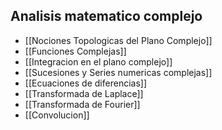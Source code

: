 ## Analisis matematico complejo
- [[Nociones Topologicas del Plano Complejo]]
- [[Funciones Complejas]]
- [[Integracion en el plano complejo]]
- [[Sucesiones y Series numericas complejas]]
- [[Ecuaciones de diferencias]]
- [[Transformada de Laplace]]
- [[Transformada de Fourier]]
- [[Convolucion]]
